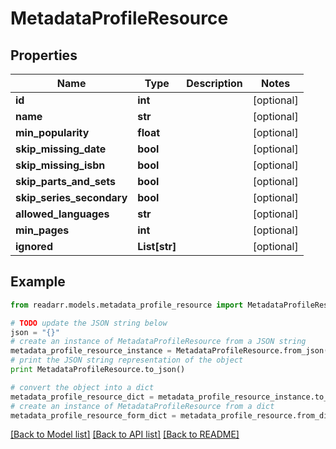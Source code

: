 # MetadataProfileResource


## Properties

Name | Type | Description | Notes
------------ | ------------- | ------------- | -------------
**id** | **int** |  | [optional] 
**name** | **str** |  | [optional] 
**min_popularity** | **float** |  | [optional] 
**skip_missing_date** | **bool** |  | [optional] 
**skip_missing_isbn** | **bool** |  | [optional] 
**skip_parts_and_sets** | **bool** |  | [optional] 
**skip_series_secondary** | **bool** |  | [optional] 
**allowed_languages** | **str** |  | [optional] 
**min_pages** | **int** |  | [optional] 
**ignored** | **List[str]** |  | [optional] 

## Example

```python
from readarr.models.metadata_profile_resource import MetadataProfileResource

# TODO update the JSON string below
json = "{}"
# create an instance of MetadataProfileResource from a JSON string
metadata_profile_resource_instance = MetadataProfileResource.from_json(json)
# print the JSON string representation of the object
print MetadataProfileResource.to_json()

# convert the object into a dict
metadata_profile_resource_dict = metadata_profile_resource_instance.to_dict()
# create an instance of MetadataProfileResource from a dict
metadata_profile_resource_form_dict = metadata_profile_resource.from_dict(metadata_profile_resource_dict)
```
[[Back to Model list]](../README.md#documentation-for-models) [[Back to API list]](../README.md#documentation-for-api-endpoints) [[Back to README]](../README.md)


